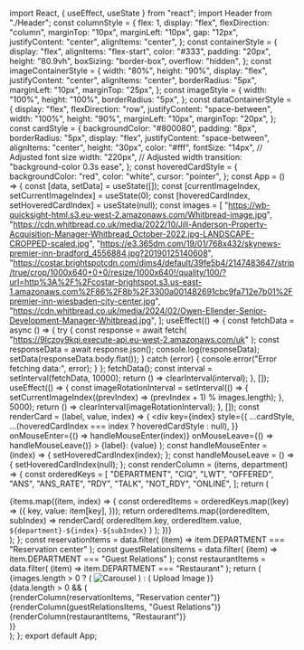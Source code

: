 import React, { useEffect, useState } from "react";
import Header from "./Header";
const columnStyle = {
  flex: 1,
  display: "flex",
  flexDirection: "column",
  marginTop: "10px",
  marginLeft: "10px",
  gap: "12px",
  justifyContent: "center",
  alignItems: "center",
};
const containerStyle = {
  display: "flex",
  alignItems: "flex-start",
  color: "#333",
  padding: "20px",
  height: "80.9vh",
  boxSizing: "border-box",
  overflow: "hidden",
};
const imageContainerStyle = {
  width: "80%",
  height: "90%",
  display: "flex",
  justifyContent: "center",
  alignItems: "center",
  borderRadius: "5px",
  marginLeft: "10px",
  marginTop: "25px",
};
const imageStyle = {
  width: "100%",
  height: "100%",
  borderRadius: "5px",
};
const dataContainerStyle = {
  display: "flex",
  flexDirection: "row",
  justifyContent: "space-between",
  width: "100%",
  height: "90%",
  marginLeft: "10px",
  marginTop: "20px",
};
const cardStyle = {
  backgroundColor: "#800080",
  padding: "8px",
  borderRadius: "5px",
  display: "flex",
  justifyContent: "space-between",
  alignItems: "center",
  height: "30px",
  color: "#fff",
  fontSize: "14px", // Adjusted font size
  width: "220px", // Adjusted width
  transition: "background-color 0.3s ease",
};
const hoveredCardStyle = {
  backgroundColor: "red",
  color: "white",
  cursor: "pointer",
};
const App = () => {
  const [data, setData] = useState([]);
  const [currentImageIndex, setCurrentImageIndex] = useState(0);
  const [hoveredCardIndex, setHoveredCardIndex] = useState(null);
  const images = [
    "https://wb-quicksight-html.s3.eu-west-2.amazonaws.com/Whitbread-image.jpg",
    "https://cdn.whitbread.co.uk/media/2022/10/Jill-Anderson-Property-Acquisition-Manager-Whitbread_October-2022.jpg-LANDSCAPE-CROPPED-scaled.jpg",
    "https://e3.365dm.com/19/01/768x432/skynews-premier-inn-bradford_4556884.jpg?20190125140608",
    "https://costar.brightspotcdn.com/dims4/default/39fe5b4/2147483647/strip/true/crop/1000x640+0+0/resize/1000x640!/quality/100/?url=http%3A%2F%2Fcostar-brightspot.s3.us-east-1.amazonaws.com%2F86%2F8b%2F3300a001482691cbc9fa712e7b01%2Fpremier-inn-wiesbaden-city-center.jpg",
    "https://cdn.whitbread.co.uk/media/2024/02/Owen-Ellender-Senior-Development-Manager-Whitbread.jpg",
  ];
  useEffect(() => {
    const fetchData = async () => {
      try {
        const response = await fetch(
          "https://9lczoy9kqi.execute-api.eu-west-2.amazonaws.com/uk"
        );
        const responseData = await response.json();
        console.log(responseData);
        setData(responseData.body.flat());
      } catch (error) {
        console.error("Error fetching data:", error);
      }
    };
    fetchData();
    const interval = setInterval(fetchData, 10000);
    return () => clearInterval(interval);
  }, []);
  useEffect(() => {
    const imageRotationInterval = setInterval(() => {
      setCurrentImageIndex((prevIndex) => (prevIndex + 1) % images.length);
    }, 5000);
    return () => clearInterval(imageRotationInterval);
  }, []);
  const renderCard = (label, value, index) => (
    <div
      key={index}
      style={{
        ...cardStyle,
        ...(hoveredCardIndex === index ? hoveredCardStyle : null),
      }}
      onMouseEnter={() => handleMouseEnter(index)}
      onMouseLeave={() => handleMouseLeave()}
    >
      <span>{label}:</span>
      <span>{value}</span>
    </div>
  );
  const handleMouseEnter = (index) => {
    setHoveredCardIndex(index);
  };
  const handleMouseLeave = () => {
    setHoveredCardIndex(null);
  };
  const renderColumn = (items, department) => {
    const orderedKeys = [
      "DEPARTMENT",
      "CIQ",
      "LWT",
      "OFFERED",
      "ANS",
      "ANS_RATE",
      "RDY",
      "TALK",
      "NOT_RDY",
      "ONLINE",
    ];
    return (
      <div style={columnStyle}>
        {items.map((item, index) => {
          const orderedItems = orderedKeys.map((key) => ({
            key,
            value: item[key],
          }));
          return orderedItems.map((orderedItem, subIndex) =>
            renderCard(
              orderedItem.key,
              orderedItem.value,
              `${department}-${index}-${subIndex}`
            )
          );
        })}
      </div>
    );
  };
  const reservationItems = data.filter(
    (item) => item.DEPARTMENT === "Reservation center"
  );
  const guestRelationsItems = data.filter(
    (item) => item.DEPARTMENT === "Guest Relations"
  );
  const restaurantItems = data.filter(
    (item) => item.DEPARTMENT === "Restaurant"
  );
  return (
    <div style={containerStyle}>
      <div style={imageContainerStyle}>
        {images.length > 0 ? (
          <img
            src={images[currentImageIndex]}
            alt="Carousel"
            style={imageStyle}
          />
        ) : (
          <span>Upload Image</span>
        )}
      </div>
      {data.length > 0 && (
        <div style={dataContainerStyle}>
          {renderColumn(reservationItems, "Reservation center")}
          {renderColumn(guestRelationsItems, "Guest Relations")}
          {renderColumn(restaurantItems, "Restaurant")}
        </div>
      )}
    </div>
  );
};
export default App;
